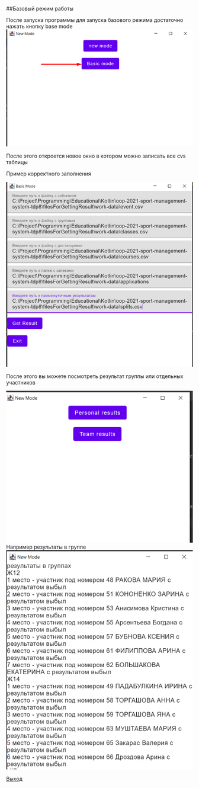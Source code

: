 ##Базовый режим работы

После запуска программы для 
запуска базового режима достаточно нажать кнопку base mode
![img.png](img.png)

После этого откроется новое окно в котором можно записать все cvs таблицы

Пример корректного заполнения 

![img_2.png](img_2.png)

После этого вы можете посмотреть результат группы или отдельных участников

![img_3.png](img_3.png)
 Например результаты в группе
![img_4.png](img_4.png)

[Выход](Docs.md)

